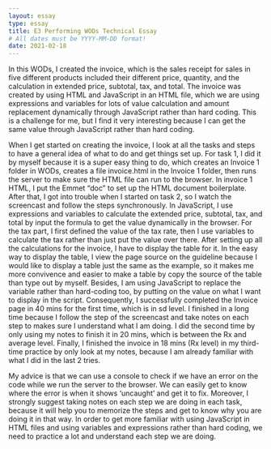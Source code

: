 ```yaml
---
layout: essay
type: essay
title: E3 Performing WODs Technical Essay
# All dates must be YYYY-MM-DD format!
date: 2021-02-18
---
```

In this WODs, I created the invoice, which is the sales receipt for sales in five different products included their different price, quantity, and the calculation in extended price, subtotal, tax, and total. The invoice was created by using HTML and JavaScript in an HTML file, which we are using expressions and variables for lots of value calculation and amount replacement dynamically through JavaScript rather than hard coding. This is a challenge for me, but I find it very interesting because I can get the same value through JavaScript rather than hard coding. 

When I get started on creating the invoice, I look at all the tasks and steps to have a general idea of what to do and get things set up. For task 1, I did it by myself because it is a super easy thing to do, which creates an Invoice 1 folder in WODs, creates a file invoice.html in the Invoice 1 folder, then runs the server to make sure the HTML file can run to the browser. In invoice 1 HTML, I put the Emmet “doc” to set up the HTML document boilerplate. After that, I got into trouble when I started on task 2, so I watch the screencast and follow the steps synchronously. In JavaScript, I use expressions and variables to calculate the extended price, subtotal, tax, and total by input the formula to get the value dynamically in the browser. For the tax part, I first defined the value of the tax rate, then I use variables to calculate the tax rather than just put the value over there. After setting up all the calculations for the invoice, I have to display the table for it. In the easy way to display the table, I view the page source on the guideline because I would like to display a table just the same as the example, so it makes me more convivence and easier to make a table by copy the source of the table than type out by myself. Besides, I am using JavaScript to replace the variable rather than hard-coding too, by putting on the value on what I want to display in the script. Consequently, I successfully completed the Invoice page in 40 mins for the first time, which is in sd level. I finished in a long time because I follow the step of the screencast and take notes on each step to makes sure I understand what I am doing. I did the second time by only using my notes to finish it in 20 mins, which is between the Rx and average level. Finally, I finished the invoice in 18 mins (Rx level) in my third-time practice by only look at my notes, because I am already familiar with what I did in the last 2 tries.

My advice is that we can use a console to check if we have an error on the code while we run the server to the browser. We can easily get to know where the error is when it shows ‘uncaught’ and get it to fix. Moreover, I strongly suggest taking notes on each step we are doing in each task, because it will help you to memorize the steps and get to know why you are doing it in that way. In order to get more familiar with using JavaScript in HTML files and using variables and expressions rather than hard coding, we need to practice a lot and understand each step we are doing.
